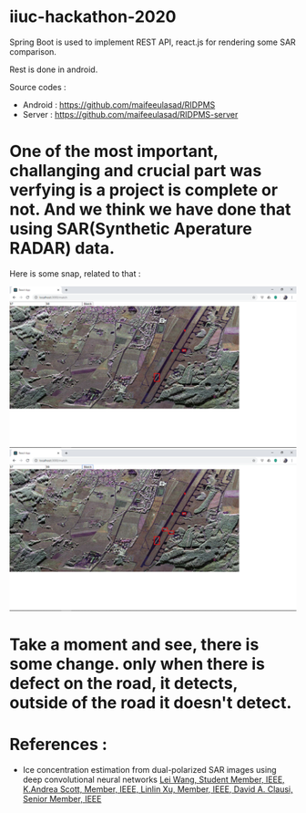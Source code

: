 # iiuc-hackathon-2020


Spring Boot is used to implement REST API, react.js for rendering some SAR comparison.


Rest is done in android.


Source codes :
 - Android : https://github.com/maifeeulasad/RIDPMS
 - Server : https://github.com/maifeeulasad/RIDPMS-server



# One of the most important, challanging and crucial part was verfying is a project is complete or not. And we think we have done that using SAR(Synthetic Aperature RADAR) data.

Here is some snap, related to that :

![sar1](https://github.com/maifeeulasad/iiuc-hackathon-2020/blob/master/ss/Screenshot%20(100).png)
![sar2](https://github.com/maifeeulasad/iiuc-hackathon-2020/blob/master/ss/Screenshot%20(101).png)

# Take a moment and see, there is some change. only when there is defect on the road, it detects, outside of the road it doesn't detect.


# References :
 - Ice concentration estimation from dual-polarized SAR images using deep convolutional neural networks [Lei Wang, Student Member, IEEE, K.Andrea Scott, Member, IEEE, Linlin Xu, Member, IEEE, David A. Clausi, Senior Member, IEEE](https://uwaterloo.ca/vision-image-processing-lab/sites/ca.vision-image-processing-lab/files/uploads/files/2015-jan-tgrs_cnnsariceconcentration_3.pdf)
